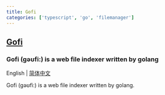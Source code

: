 ```yaml
---
title: Gofi
categories: ['typescript', 'go', 'filemanager']
---
```

## [Gofi](https://github.com/Sloaix/Gofi)

### Gofi (gəʊfi:) is a web file indexer written by golang


English | [简体中文](./README.zh-CN.md)

Gofi (gəʊfi:) is a web file indexer written by golang.
